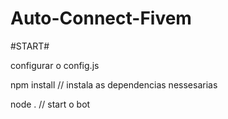# Auto-Connect-Fivem

#START# 

configurar o config.js

npm install // instala as dependencias nessesarias

node . // start o bot
